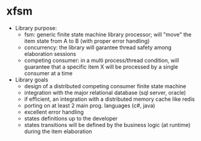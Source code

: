 # xfsm
* Library purpose:
  * fsm: generic finite state machine library processor; will "move" the item state from A to B (with proper error handling)
  * concurrency: the library will garantee thread safety among elaboration sessions
  * competing consumer: in a multi process/thread condition, will guarantee that a specific item X will be processed by a single consumer at a time
* Library goals
  * design of a distributed competing consumer finite state machine
  * integration with the major relational database (sql server, oracle)
  * if efficient, an integration with a distributed memory cache like redis
  * porting on at least 2 main prog. languages (c#, java)
  * excellent error handling
  * states definitions up to the developer
  * states transitions will be defined by the business logic (at runtime) during the item elaboration

